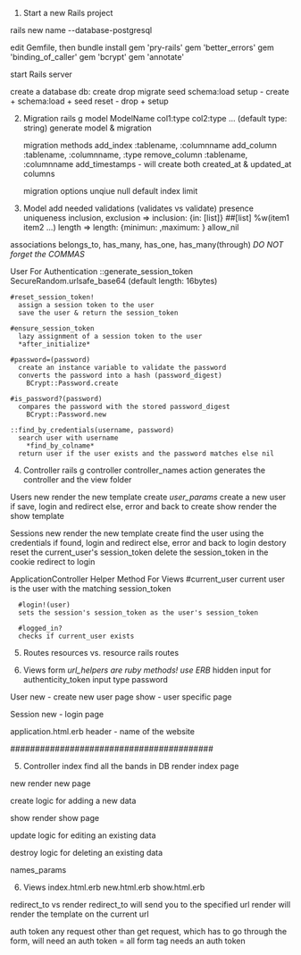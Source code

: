 1. Start a new Rails project

  rails new name --database-postgresql

  edit Gemfile, then bundle install
    gem 'pry-rails'
    gem 'better_errors'
    gem 'binding_of_caller'
    gem 'bcrypt'
    gem 'annotate'

  start Rails server

  create a database
    db:
      create
      drop
      migrate
      seed
      schema:load
      setup - create + schema:load + seed
      reset - drop + setup

2. Migration
  rails g model ModelName col1:type col2:type ... (default type: string)
    generate model & migration

    migration methods
      add_index :tablename, :columnname
      add_column :tablename, :columnname, :type
      remove_column :tablename, :columnname
      add_timestamps - will create both created_at & updated_at columns

    migration options
      unqiue
      null
      default
      index
      limit

3. Model
  add needed validations (validates vs validate)
    presence
    uniqueness
    inclusion, exclusion => inclusion: {in: [list]}   ##[list] %w(item1 item2 ...)
    length => length: {minimun: ,maximum: }
    allow_nil

  associations
    belongs_to, has_many, has_one, has_many(through)
    *DO NOT forget the COMMAS*

  User For Authentication
    ::generate_session_token
      SecureRandom.urlsafe_base64 (default length: 16bytes)

    #reset_session_token!
      assign a session token to the user
      save the user & return the session_token

    #ensure_session_token
      lazy assignment of a session token to the user
      *after_initialize*

    #password=(password)
      create an instance variable to validate the password
      converts the password into a hash (password_digest)
        BCrypt::Password.create

    #is_password?(password)
      compares the password with the stored password_digest
        BCrypt::Password.new

    ::find_by_credentials(username, password)
      search user with username
        *find_by_colname*
      return user if the user exists and the password matches else nil


4. Controller
  rails g controller controller_names action
    generates the controller and the view folder

  Users
    new
      render the new template
    create
      *user_params*
      create a new user
      if save, login and redirect
      else, error and back to create
    show
      render the show template

  Sessions
    new
      render the new template
    create
      find the user using the credentials
      if found, login and redirect
      else, error and back to login
    destory
      reset the current_user's session_token
      delete the session_token in the cookie
      redirect to login

  ApplicationController
    Helper Method For Views
      #current_user
      current user is the user with the matching session_token

      #login!(user)
      sets the session's session_token as the user's session_token

      #logged_in?
      checks if current_user exists

5. Routes
  resources vs. resource
  rails routes

6. Views
  form
    *url_helpers are ruby methods! use ERB*
    hidden input for authenticity_token
    input type password

  User
    new - create new user page
    show - user specific page

  Session
    new - login page

  application.html.erb
    header - name of the website

  #########################################

5. Controller
  index
    find all the bands in DB
    render index page

  new
    render new page

  create
    logic for adding a new data

  show
    render show page

  update
    logic for editing an existing data

  destroy
    logic for deleting an existing data

  names_params

  6. Views
    index.html.erb
    new.html.erb
    show.html.erb



  redirect_to vs render
  redirect_to will send you to the specified url
  render will render the template on the current url

  auth token
  any request other than get request, which has to go through the form, will need an auth token = all form tag needs an auth token
